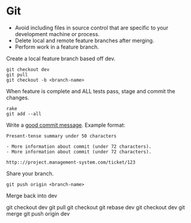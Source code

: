 Git
========

* Avoid including files in source control that are specific to your
  development machine or process.
* Delete local and remote feature branches after merging.
* Perform work in a feature branch.

Create a local feature branch based off dev.

    git checkout dev
    git pull
    git checkout -b <branch-name>

When feature is complete and ALL tests pass, stage and commit the changes.

    rake
    git add --all

Write a [good commit message]. Example format:

    Present-tense summary under 50 characters

    - More information about commit (under 72 characters).
    - More information about commit (under 72 characters).

    http:://project.management-system.com/ticket/123

Share your branch.

    git push origin <branch-name>

Merge back into dev

   git checkout dev
   git pull
   git checkout <branch-name>
   git rebase dev
   git checkout dev
   git merge <branch-name>
   git push origin dev


[good commit message]: http://tbaggery.com/2008/04/19/a-note-about-git-commit-messages.html

